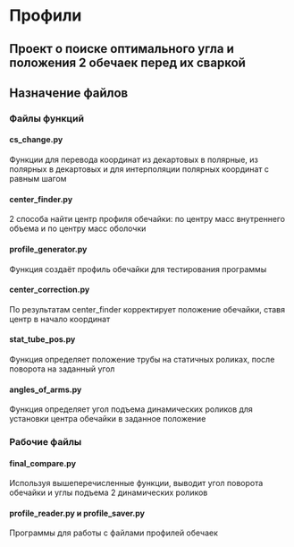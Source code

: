 # Профили
## Проект о поиске оптимального угла и положения 2 обечаек перед их сваркой
## Назначение файлов
### Файлы функций
#### cs_change.py
Функции для перевода координат из декартовых в полярные, из полярных в декартовых и для интерполяции полярных координат с равным шагом
#### center_finder.py
2 способа найти центр профиля обечайки: по центру масс внутреннего объема и по центру масс оболочки
#### profile_generator.py
Функция создаёт профиль обечайки для тестирования программы
#### center_correction.py
По результатам center_finder корректирует положение обечайки, ставя центр в начало координат
#### stat_tube_pos.py
Функция определяет положение трубы на статичных роликах, после поворота на заданный угол
#### angles_of_arms.py
Функция определяет угол подъема динамических роликов для установки центра обечайки в заданное положение
### Рабочие файлы
#### final_compare.py
Используя вышеперечисленные функции, выводит угол поворота обечайки и углы подъема 2 динамических роликов
#### profile_reader.py и profile_saver.py
Программы для работы с файлами профилей обечаек
